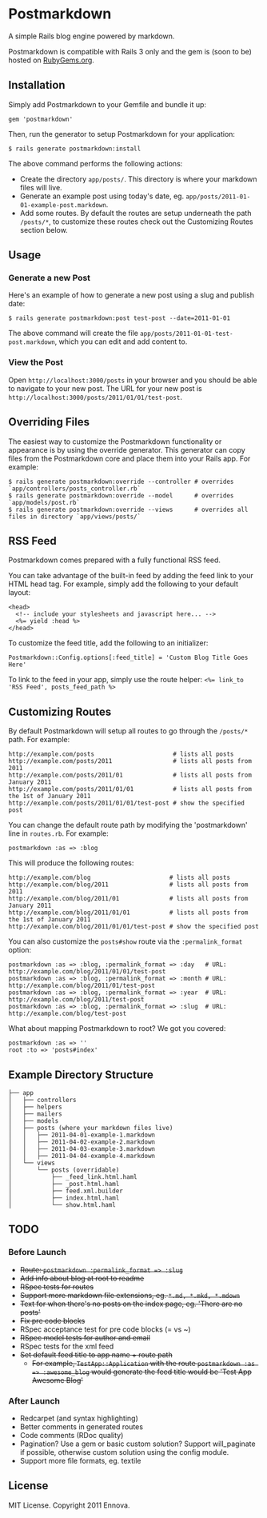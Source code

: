# Postmarkdown

A simple Rails blog engine powered by markdown.

Postmarkdown is compatible with Rails 3 only and the gem is (soon to be) hosted on [RubyGems.org](http://rubygems.org).

## Installation

Simply add Postmarkdown to your Gemfile and bundle it up:

    gem 'postmarkdown'

Then, run the generator to setup Postmarkdown for your application:

    $ rails generate postmarkdown:install

The above command performs the following actions:

* Create the directory `app/posts/`. This directory is where your markdown files will live.
* Generate an example post using today's date, eg. `app/posts/2011-01-01-example-post.markdown`.
* Add some routes. By default the routes are setup underneath the path `/posts/*`, to customize these routes check out the Customizing Routes section below.

## Usage

### Generate a new Post

Here's an example of how to generate a new post using a slug and publish date:

    $ rails generate postmarkdown:post test-post --date=2011-01-01

The above command will create the file `app/posts/2011-01-01-test-post.markdown`, which you can edit and add content to.

### View the Post

Open `http://localhost:3000/posts` in your browser and you should be able to navigate to your new post. The URL for your new post is `http://localhost:3000/posts/2011/01/01/test-post`.

## Overriding Files

The easiest way to customize the Postmarkdown functionality or appearance is by using the override generator. This generator can copy files from the Postmarkdown core and place them into your Rails app. For example:

    $ rails generate postmarkdown:override --controller # overrides `app/controllers/posts_controller.rb`
    $ rails generate postmarkdown:override --model      # overrides `app/models/post.rb`
    $ rails generate postmarkdown:override --views      # overrides all files in directory `app/views/posts/`

## RSS Feed

Postmarkdown comes prepared with a fully functional RSS feed.

You can take advantage of the built-in feed by adding the feed link to your HTML head tag. For example, simply add the following to your default layout:

    <head>
      <!-- include your stylesheets and javascript here... -->
      <%= yield :head %>
    </head>

To customize the feed title, add the following to an initializer:

    Postmarkdown::Config.options[:feed_title] = 'Custom Blog Title Goes Here'

To link to the feed in your app, simply use the route helper: `<%= link_to 'RSS Feed', posts_feed_path %>`

## Customizing Routes

By default Postmarkdown will setup all routes to go through the `/posts/*` path. For example:

    http://example.com/posts                      # lists all posts
    http://example.com/posts/2011                 # lists all posts from 2011
    http://example.com/posts/2011/01              # lists all posts from January 2011
    http://example.com/posts/2011/01/01           # lists all posts from the 1st of January 2011
    http://example.com/posts/2011/01/01/test-post # show the specified post

You can change the default route path by modifying the 'postmarkdown' line in `routes.rb`. For example:

    postmarkdown :as => :blog

This will produce the following routes:

    http://example.com/blog                      # lists all posts
    http://example.com/blog/2011                 # lists all posts from 2011
    http://example.com/blog/2011/01              # lists all posts from January 2011
    http://example.com/blog/2011/01/01           # lists all posts from the 1st of January 2011
    http://example.com/blog/2011/01/01/test-post # show the specified post

You can also customize the `posts#show` route via the `:permalink_format` option:

    postmarkdown :as => :blog, :permalink_format => :day   # URL: http://example.com/blog/2011/01/01/test-post
    postmarkdown :as => :blog, :permalink_format => :month # URL: http://example.com/blog/2011/01/test-post
    postmarkdown :as => :blog, :permalink_format => :year  # URL: http://example.com/blog/2011/test-post
    postmarkdown :as => :blog, :permalink_format => :slug  # URL: http://example.com/blog/test-post

What about mapping Postmarkdown to root? We got you covered:

    postmarkdown :as => ''
    root :to => 'posts#index'

## Example Directory Structure

    ├── app
    │   ├── controllers
    │   ├── helpers
    │   ├── mailers
    │   ├── models
    │   ├── posts (where your markdown files live)
    │   │   ├── 2011-04-01-example-1.markdown
    │   │   ├── 2011-04-02-example-2.markdown
    │   │   ├── 2011-04-03-example-3.markdown
    │   │   ├── 2011-04-04-example-4.markdown
    │   └── views
    │       └── posts (overridable)
    │           ├── _feed_link.html.haml
    │           ├── _post.html.haml
    │           ├── feed.xml.builder
    │           ├── index.html.haml
    │           └── show.html.haml

## TODO

### Before Launch
* <del>Route: `postmarkdown :permalink_format => :slug`</del>
* <del>Add info about blog at root to readme</del>
* <del>RSpec tests for routes</del>
* <del>Support more markdown file extensions, eg. `*.md, *.mkd, *.mdown`</del>
* <del>Text for when there's no posts on the index page, eg. 'There are no posts'</del>
* <del>Fix pre code blocks</del>
* RSpec acceptance test for pre code blocks (= vs ~)
* <del>RSpec model tests for author and email</del>
* RSpec tests for the xml feed
* <del>Set default feed title to app name + route path</del>
  * <del>For example, `TestApp::Application` with the route `postmarkdown :as => :awesome_blog` would generate the feed title would be 'Test App Awesome Blog'</del>

### After Launch
* Redcarpet (and syntax highlighting)
* Better comments in generated routes
* Code comments (RDoc quality)
* Pagination? Use a gem or basic custom solution? Support will\_paginate if possible, otherwise custom solution using the config module.
* Support more file formats, eg. textile

## License

MIT License. Copyright 2011 Ennova.
